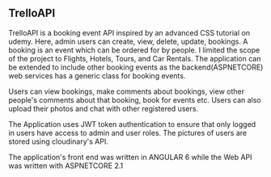 ## TrelloAPI

TrelloAPI is a booking event API inspired by an advanced CSS tutorial on udemy. Here, admin users can create, view, delete, update, 
bookings. A booking is an event which can be ordered for by people. I limited the scope of the project to Flights, Hotels, Tours, and Car Rentals.
The application can be extended to include other booking events as the backend(ASPNETCORE) web services has a generic class for booking 
events.

Users can view bookings, make comments about bookings, view other people's comments about that booking, book for events etc. 
Users can also upload their photos and chat with other registered users. 

The Application uses JWT token authentication to ensure that only logged in users have access to admin and user roles.
The pictures of users are stored using cloudinary's API.

The application's front end was written in ANGULAR 6 while the Web API was written with ASPNETCORE 2.1
